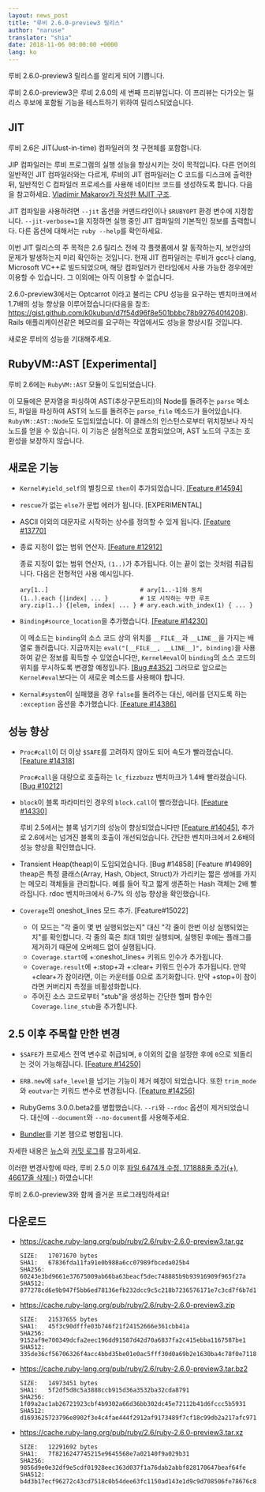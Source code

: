 ```yaml
---
layout: news_post
title: "루비 2.6.0-preview3 릴리스"
author: "naruse"
translator: "shia"
date: 2018-11-06 00:00:00 +0000
lang: ko
---
```


루비 2.6.0-preview3 릴리스를 알리게 되어 기쁩니다.

루비 2.6.0-preview3은 루비 2.6.0의 세 번째 프리뷰입니다.
이 프리뷰는 다가오는 릴리스 후보에 포함될 기능을 테스트하기 위하여 릴리스되었습니다.

## JIT

루비 2.6은 JIT(Just-in-time) 컴파일러의 첫 구현체를 포함합니다.

JIP 컴파일러는 루비 프로그램의 실행 성능을 향상시키는 것이 목적입니다.
다른 언어의 일반적인 JIT 컴파일러와는 다르게, 루비의 JIT 컴파일러는 C 코드를 디스크에 출력한 뒤, 일반적인 C 컴파일러 프로세스를 사용해 네이티브 코드를 생성하도록 합니다.
다음을 참고하세요. [Vladimir Makarov가 작성한 MJIT 구조](https://github.com/vnmakarov/ruby/tree/rtl_mjit_branch#mjit-organization).

JIT 컴파일을 사용하려면 `--jit` 옵션을 커맨드라인이나 `$RUBYOPT` 환경 변수에 지정합니다.
`--jit-verbose=1`을 지정하면 실행 중인 JIT 컴파일의 기본적인 정보를 출력합니다. 다른 옵션에 대해서는 `ruby --help`를 확인하세요.

이번 JIT 릴리스의 주 목적은 2.6 릴리스 전에 각 플랫폼에서 잘 동작하는지, 보안상의 문제가 발생하는지 미리 확인하는 것입니다.
현재 JIT 컴파일러는 루비가 gcc나 clang, Microsoft VC++로 빌드되었으며, 해당 컴파일러가 런타임에서 사용 가능한 경우에만 이용할 수 있습니다. 그 이외에는 아직 이용할 수 없습니다.

2.6.0-preview3에서는 Optcarrot 이라고 불리는 CPU 성능을 요구하는 벤치마크에서 1.7배의 성능 향상을 이루어졌습니다(다음을 참조: https://gist.github.com/k0kubun/d7f54d96f8e501bbbc78b927640f4208). Rails 애플리케이션같은 메모리를 요구하는 작업에서도 성능을 향상시킬 것입니다.

새로운 루비의 성능을 기대해주세요.

## RubyVM::AST [Experimental]

루비 2.6에는 `RubyVM::AST` 모듈이 도입되었습니다.

이 모듈에은 문자열을 파싱하여 AST(추상구문트리)의 Node를 돌려주는 `parse` 메소드, 파일을 파싱하여 AST의 노드를 돌려주는 `parse_file` 메소드가 들어있습니다.
`RubyVM::AST::Node`도 도입되었습니다. 이 클래스의 인스턴스로부터 위치정보나 자식 노드를 얻을 수 있습니다. 이 기능은 실험적으로 포함되었으며, AST 노드의 구조는 호환성을 보장하지 않습니다.

## 새로운 기능

* `Kernel#yield_self`의 별칭으로 `then`이 추가되었습니다. [[Feature #14594]](https://bugs.ruby-lang.org/issues/14594)

* `rescue`가 없는 `else`가 문법 에러가 됩니다. [EXPERIMENTAL]

* ASCII 이외의 대문자로 시작하는 상수를 정의할 수 있게 됩니다. [[Feature #13770]](https://bugs.ruby-lang.org/issues/13770)

* 종료 지정이 없는 범위 연산자. [[Feature #12912]](https://bugs.ruby-lang.org/issues/12912)

  종료 지정이 없는 범위 연산자, `(1..)`가 추가됩니다. 이는 끝이 없는 것처럼 취급됩니다. 다음은 전형적인 사용 예시입니다.

      ary[1..]                          # ary[1..-1]와 동치
      (1..).each {|index| ... }         # 1로 시작하는 무한 루프
      ary.zip(1..) {|elem, index| ... } # ary.each.with_index(1) { ... }

* `Binding#source_location`을 추가했습니다. [[Feature #14230]](https://bugs.ruby-lang.org/issues/14230)

  이 메소드는 `binding`의 소스 코드 상의 위치를 `__FILE__`과 `__LINE__`을 가지는 배열로 돌려줍니다. 지금까지는 `eval("[__FILE__, __LINE__]", binding)`을 사용하여 같은 정보를 획득할 수 있었습니다만, `Kernel#eval`이 `binding`의 소스 코드의 위치를 무시하도록 변경할 예정입니다. [[Bug #4352]](https://bugs.ruby-lang.org/issues/4352) 그러므로 앞으로는 `Kernel#eval`보다는 이 새로운 메소드를 사용해야 합니다.

* `Kernal#system`이 실패했을 경우 `false`를 돌려주는 대신, 에러를 던지도록 하는 `:exception` 옵션을 추가했습니다. [[Feature #14386]](https://bugs.ruby-lang.org/issues/14386)

## 성능 향상

* `Proc#call`이 더 이상 `$SAFE`를 고려하지 않아도 되어 속도가 빨라졌습니다.
  [[Feature #14318]](https://bugs.ruby-lang.org/issues/14318)

  `Proc#call`을 대량으로 호출하는 `lc_fizzbuzz` 벤치마크가 1.4배 빨라졌습니다.
  [[Bug #10212]](https://bugs.ruby-lang.org/issues/10212)

* `block`이 블록 파라미터인 경우의 `block.call`이 빨라졌습니다. [[Feature #14330]](https://bugs.ruby-lang.org/issues/14330)

  루비 2.5에서는 블록 넘기기의 성능이 향상되었습니다만 [[Feature #14045]](https://bugs.ruby-lang.org/issues/14045),
  추가로 2.6에서는 넘겨진 블록의 호출이 개선되었습니다.
  간단한 벤치마크에서 2.6배의 성능 향상을 확인했습니다.

* Transient Heap(theap)이 도입되었습니다. [Bug #14858] [Feature #14989]
  theap은 특정 클래스(Array, Hash, Object, Struct)가 가리키는 짧은 생애를
  가지는 메모리 객체들을 관리합니다. 예를 들어 작고 짧게 생존하는 Hash 객체는
  2배 빨라집니다. rdoc 벤치마크에서 6-7% 의 성능 향상을 확인했습니다.

* `Coverage`의 oneshot_lines 모드 추가. [Feature#15022]
  * 이 모드는 "각 줄이 몇 번 실행되었는지" 대신 "각 줄이 한번 이상 실행되었는지"를 확인합니다. 각 줄의 훅은 최대 1회만 실행되며, 실행된 후에는 플래그를 제거하기 때문에 오버헤드 없이 실행됩니다.
  * `Coverage.start`에 +:oneshot_lines+ 키워드 인수가 추가됩니다.
  * `Coverage.result`에 +:stop+과 +:clear+ 키워드 인수가 추가됩니다. 만약 +clear+가 참이라면, 이는 카운터를 0으로 초기화합니다. 만약 +stop+이 참이라면 커버리지 측정을 비활성화합니다.
  * 주어진 소스 코드로부터 "stub"을 생성하는 간단한 헬퍼 함수인 `Coverage.line_stub`을 추가합니다.

## 2.5 이후 주목할 만한 변경

* `$SAFE`가 프로세스 전역 변수로 취급되며, `0` 이외의 값을 설정한 후에 `0`으로 되돌리는 것이 가능해집니다. [[Feature #14250]](https://bugs.ruby-lang.org/issues/14250)

* `ERB.new`에 `safe_level`을 넘기는 기능이 제거 예정이 되었습니다. 또한 `trim_mode`와 `eoutvar`는 키워드 변수로 변경됩니다. [[Feature #14256]](https://bugs.ruby-lang.org/issues/14256)

* RubyGems 3.0.0.beta2를 병합했습니다. `--ri`와 `--rdoc` 옵션이 제거되었습니다. 대신에 `--document`와 `--no-document`를 사용해주세요.

* [Bundler](https://github.com/bundler/bundler)를 기본 젬으로 병합됩니다.

자세한 내용은 [뉴스](https://github.com/ruby/ruby/blob/v2_6_0_preview3/NEWS)와
[커밋 로그](https://github.com/ruby/ruby/compare/v2_5_0...v2_6_0_preview3)를 참고하세요.

이러한 변경사항에 따라,
루비 2.5.0 이후 [파일 6474개 수정, 171888줄 추가(+), 46617줄 삭제(-)](https://github.com/ruby/ruby/compare/v2_5_0...v2_6_0_preview3)
하였습니다!

루비 2.6.0-preview3와 함께 즐거운 프로그래밍하세요!

## 다운로드

* <https://cache.ruby-lang.org/pub/ruby/2.6/ruby-2.6.0-preview3.tar.gz>

      SIZE:   17071670 bytes
      SHA1:   67836fda11fa91e0b988a6cc07989fbceda025b4
      SHA256: 60243e3bd9661e37675009ab66ba63beacf5dec748885b9b93916909f965f27a
      SHA512: 877278cd6e9b947f5bb6ed78136efb232dcc9c5c218b7236576171e7c3cd7f6b7d10d07d8402014a14aba1fcd1913a4370f0725c561ead41d8a3fe92029f7f76

* <https://cache.ruby-lang.org/pub/ruby/2.6/ruby-2.6.0-preview3.zip>

      SIZE:   21537655 bytes
      SHA1:   45f3c90dfffe03b746f21f24152666e361cbb41a
      SHA256: 9152af9e700349dcfa2eec196dd91587d42d70a6837fa2c415ebba1167587be1
      SHA512: 335de36cf56706326f4acc4bbd35be01e0ac5fff30d0a69b2e1630ba4c78f0e711822d1623d0099a517c824b154917d2f60be192dfb143a422cf1d17b38e1183

* <https://cache.ruby-lang.org/pub/ruby/2.6/ruby-2.6.0-preview3.tar.bz2>

      SIZE:   14973451 bytes
      SHA1:   5f2df5d8c5a3888ccb915d36a3532ba32cda8791
      SHA256: 1f09a2ac1ab26721923cbf4b9302a66d36bb302dc45e72112b41d6fccc5b5931
      SHA512: d1693625723796e8902f3e4c4fae444f2912af9173489f7cf18c99db2a217afc971b082fce7089e39f8edd54d762d2b4e72843c8306ed29b05ccb15ac03dbb5b

* <https://cache.ruby-lang.org/pub/ruby/2.6/ruby-2.6.0-preview3.tar.xz>

      SIZE:   12291692 bytes
      SHA1:   7f8216247745215e9645568e7a02140f9a029b31
      SHA256: 9856d9e0e32df9e5cdf01928eec363d037f1a76dab2abbf828170647beaf64fe
      SHA512: b4d3b17ecf96272c43cd7518c0b54dee63fc1150ad143e1d9c9d708506fe78676c80eb96cc47b8d46d1128bd483a53f16c944963a03d1f99f00131b74714df7b
